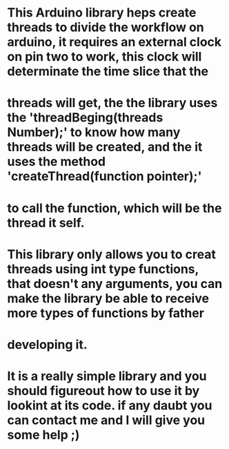 # This Arduino library heps create threads to divide the workflow on arduino, it requires an external clock on pin two to work, this clock will determinate the time slice that the
# threads will get, the the library uses the 'threadBeging(threads Number);' to know how many threads will be created, and the it uses the method 'createThread(function pointer);'
# to call the function, which will be the thread it self.
# This library only allows you to creat threads using int type functions, that doesn't any arguments, you can make the library be able to receive more types of functions by father
# developing it.
# It is a really simple library and you should figureout how to use it by lookint at its code. if any daubt you can contact me and I will give you some help ;)
